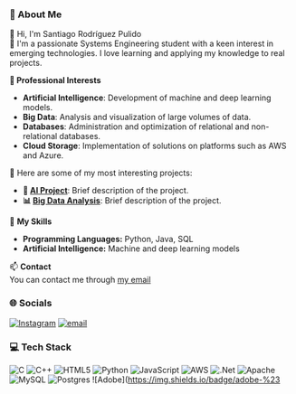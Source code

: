 ### 💫 About Me

👋 Hi, I'm Santiago Rodríguez Pulido  
🌟 I'm a passionate Systems Engineering student with a keen interest in emerging technologies. I love learning and applying my knowledge to real projects.

**🚀 Professional Interests**  
- **Artificial Intelligence**: Development of machine and deep learning models.
- **Big Data**: Analysis and visualization of large volumes of data.
- **Databases**: Administration and optimization of relational and non-relational databases.
- **Cloud Storage**: Implementation of solutions on platforms such as AWS and Azure.

🚀 Here are some of my most interesting projects:  
- **🤖 [AI Project](#)**: Brief description of the project.
- **📊 [Big Data Analysis](#)**: Brief description of the project.

🔧 **My Skills**  
- **Programming Languages:** Python, Java, SQL
- **Artificial Intelligence:** Machine and deep learning models

📫 **Contact**  
You can contact me through [my email](santiago.pulidoa22@gmail.com) 

### 🌐 Socials
[![Instagram](https://img.shields.io/badge/Instagram-%23E4405F.svg?logo=Instagram&logoColor=white)](https://instagram.com/santiago.pulido_22) 
[![email](https://img.shields.io/badge/Email-D14836?logo=gmail&logoColor=white)](mailto:santiago.pulidoa22@gmail.com) 

### 💻 Tech Stack
![C](https://img.shields.io/badge/c-%2300599C.svg?style=flat-square&logo=c&logoColor=white) 
![C++](https://img.shields.io/badge/c++-%2300599C.svg?style=flat-square&logo=c%2B%2B&logoColor=white) 
![HTML5](https://img.shields.io/badge/html5-%23E34F26.svg?style=flat-square&logo=html5&logoColor=white) 
![Python](https://img.shields.io/badge/python-3670A0?style=flat-square&logo=python&logoColor=ffdd54) 
![JavaScript](https://img.shields.io/badge/javascript-%23323330.svg?style=flat-square&logo=javascript&logoColor=%23F7DF1E) 
![AWS](https://img.shields.io/badge/AWS-%23FF9900.svg?style=flat-square&logo=amazon-aws&logoColor=white) 
![.Net](https://img.shields.io/badge/.NET-5C2D91?style=flat-square&logo=.net&logoColor=white) 
![Apache](https://img.shields.io/badge/apache-%23D42029.svg?style=flat-square&logo=apache&logoColor=white) 
![MySQL](https://img.shields.io/badge/mysql-4479A1.svg?style=flat-square&logo=mysql&logoColor=white) 
![Postgres](https://img.shields.io/badge/postgres-%23316192.svg?style=flat-square&logo=postgresql&logoColor=white) 
![Adobe](https://img.shields.io/badge/adobe-%23
